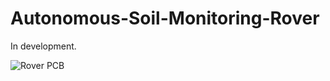 # Autonomous-Soil-Monitoring-Rover

In development.

![Rover PCB]([https://github.com/rct4/Autonomous-Soil-Monitoring-Rover/blob/main/rover/rover-1.png](https://github.com/rct4/Autonomous-Soil-Monitoring-Rover/blob/main/Autonomous-Gardening-Rover-v2-master/Autonomous_Gardening_Rover_v2-1.png))

